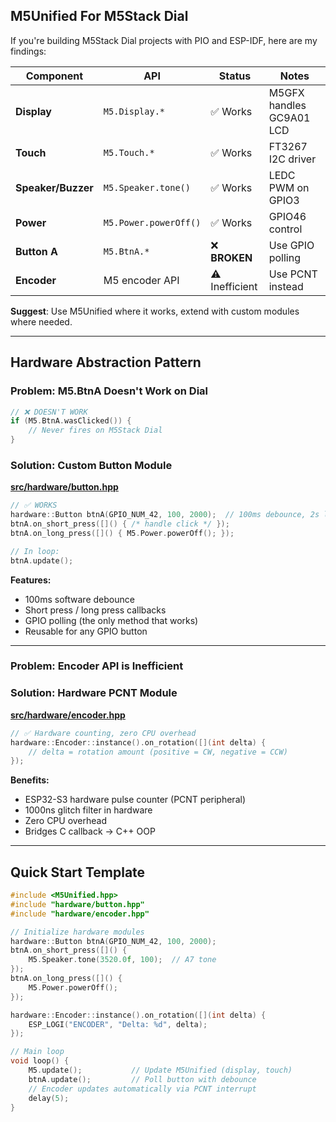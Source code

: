 ## M5Unified For M5Stack Dial

If you're building M5Stack Dial projects with PIO and ESP-IDF, here are my findings:

| Component | API | Status | Notes |
|-----------|-----|--------|-------|
| **Display** | `M5.Display.*` | ✅ Works | M5GFX handles GC9A01 LCD |
| **Touch** | `M5.Touch.*` | ✅ Works | FT3267 I2C driver  |
| **Speaker/Buzzer** | `M5.Speaker.tone()` | ✅ Works | LEDC PWM on GPIO3 |
| **Power** | `M5.Power.powerOff()` | ✅ Works | GPIO46 control |
| **Button A** | `M5.BtnA.*` | ❌ **BROKEN** | Use GPIO polling |
| **Encoder** | M5 encoder API | ⚠️ Inefficient | Use PCNT instead |

**Suggest**: Use M5Unified where it works, extend with custom modules where needed.

---

## Hardware Abstraction Pattern

### Problem: M5.BtnA Doesn't Work on Dial

```cpp
// ❌ DOESN'T WORK
if (M5.BtnA.wasClicked()) {
    // Never fires on M5Stack Dial
}
```

### Solution: Custom Button Module

**[src/hardware/button.hpp](../src/hardware/button.hpp)**

```cpp
// ✅ WORKS
hardware::Button btnA(GPIO_NUM_42, 100, 2000);  // 100ms debounce, 2s long press
btnA.on_short_press([]() { /* handle click */ });
btnA.on_long_press([]() { M5.Power.powerOff(); });

// In loop:
btnA.update();
```

**Features:**
- 100ms software debounce
- Short press / long press callbacks
- GPIO polling (the only method that works)
- Reusable for any GPIO button

---

### Problem: Encoder API is Inefficient

### Solution: Hardware PCNT Module

**[src/hardware/encoder.hpp](../src/hardware/encoder.hpp)**

```cpp
// ✅ Hardware counting, zero CPU overhead
hardware::Encoder::instance().on_rotation([](int delta) {
    // delta = rotation amount (positive = CW, negative = CCW)
});
```

**Benefits:**
- ESP32-S3 hardware pulse counter (PCNT peripheral)
- 1000ns glitch filter in hardware
- Zero CPU overhead
- Bridges C callback → C++ OOP

---

## Quick Start Template

```cpp
#include <M5Unified.hpp>
#include "hardware/button.hpp"
#include "hardware/encoder.hpp"

// Initialize hardware modules
hardware::Button btnA(GPIO_NUM_42, 100, 2000);
btnA.on_short_press([]() {
    M5.Speaker.tone(3520.0f, 100);  // A7 tone
});
btnA.on_long_press([]() {
    M5.Power.powerOff();
});

hardware::Encoder::instance().on_rotation([](int delta) {
    ESP_LOGI("ENCODER", "Delta: %d", delta);
});

// Main loop
void loop() {
    M5.update();           // Update M5Unified (display, touch)
    btnA.update();         // Poll button with debounce
    // Encoder updates automatically via PCNT interrupt
    delay(5);
}
```

